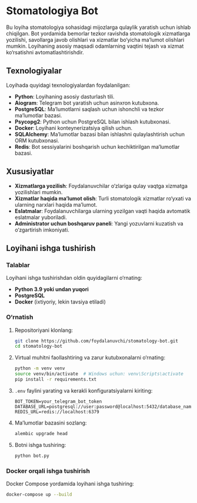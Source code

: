 # Stomatologiya Bot

Bu loyiha stomatologiya sohasidagi mijozlarga qulaylik yaratish uchun ishlab chiqilgan. Bot yordamida bemorlar tezkor ravishda stomatologik xizmatlarga yozilishi, savollarga javob olishlari va xizmatlar bo‘yicha ma’lumot olishlari mumkin. Loyihaning asosiy maqsadi odamlarning vaqtini tejash va xizmat ko‘rsatishni avtomatlashtirishdir.

## Texnologiyalar

Loyihada quyidagi texnologiyalardan foydalanilgan:

- **Python**: Loyihaning asosiy dasturlash tili.
- **Aiogram**: Telegram bot yaratish uchun asinxron kutubxona.
- **PostgreSQL**: Ma’lumotlarni saqlash uchun ishonchli va tezkor ma’lumotlar bazasi.
- **Psycopg2**: Python uchun PostgreSQL bilan ishlash kutubxonasi.
- **Docker**: Loyihani konteynerizatsiya qilish uchun.
- **SQLAlchemy**: Ma’lumotlar bazasi bilan ishlashni qulaylashtirish uchun ORM kutubxonasi.
- **Redis**: Bot sessiyalarini boshqarish uchun kechiktirilgan ma’lumotlar bazasi.

## Xususiyatlar

- **Xizmatlarga yozilish**: Foydalanuvchilar o‘zlariga qulay vaqtga xizmatga yozilishlari mumkin.
- **Xizmatlar haqida ma’lumot olish**: Turli stomatologik xizmatlar ro‘yxati va ularning narxlari haqida ma’lumot.
- **Eslatmalar**: Foydalanuvchilarga ularning yozilgan vaqti haqida avtomatik eslatmalar yuboriladi.
- **Administrator uchun boshqaruv paneli**: Yangi yozuvlarni kuzatish va o‘zgartirish imkoniyati.

## Loyihani ishga tushirish

### Talablar

Loyihani ishga tushirishdan oldin quyidagilarni o‘rnating:

- **Python 3.9 yoki undan yuqori**
- **PostgreSQL**
- **Docker** (ixtiyoriy, lekin tavsiya etiladi)

### O‘rnatish

1. Repositoriyani klonlang:

    ```bash
    git clone https://github.com/foydalanuvchi/stomatology-bot.git
    cd stomatology-bot
    ```

2. Virtual muhitni faollashtiring va zarur kutubxonalarni o‘rnating:

    ```bash
    python -m venv venv
    source venv/bin/activate  # Windows uchun: venv\Scripts\activate
    pip install -r requirements.txt
    ```

3. `.env` faylini yarating va kerakli konfiguratsiyalarni kiriting:

    ```env
    BOT_TOKEN=your_telegram_bot_token
    DATABASE_URL=postgresql://user:password@localhost:5432/database_name
    REDIS_URL=redis://localhost:6379
    ```

4. Ma’lumotlar bazasini sozlang:

    ```bash
    alembic upgrade head
    ```

5. Botni ishga tushiring:

    ```bash
    python bot.py
    ```

### Docker orqali ishga tushirish

Docker Compose yordamida loyihani ishga tushiring:

```bash
docker-compose up --build
